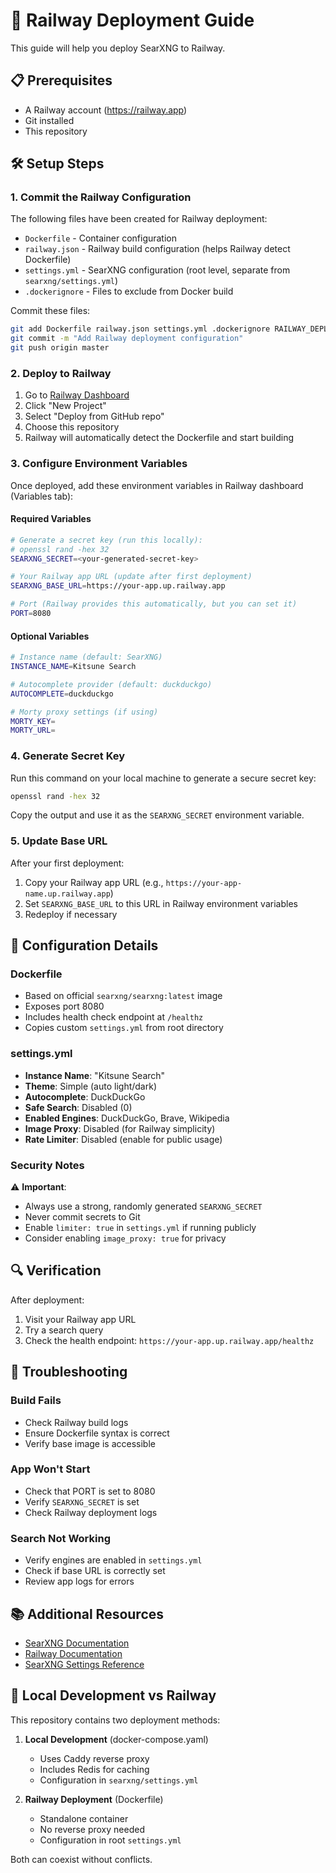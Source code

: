 # 🚀 Railway Deployment Guide

This guide will help you deploy SearXNG to Railway.

## 📋 Prerequisites

- A Railway account (https://railway.app)
- Git installed
- This repository

## 🛠️ Setup Steps

### 1. Commit the Railway Configuration

The following files have been created for Railway deployment:
- `Dockerfile` - Container configuration
- `railway.json` - Railway build configuration (helps Railway detect Dockerfile)
- `settings.yml` - SearXNG configuration (root level, separate from `searxng/settings.yml`)
- `.dockerignore` - Files to exclude from Docker build

Commit these files:

```bash
git add Dockerfile railway.json settings.yml .dockerignore RAILWAY_DEPLOYMENT.md
git commit -m "Add Railway deployment configuration"
git push origin master
```

### 2. Deploy to Railway

1. Go to [Railway Dashboard](https://railway.app/dashboard)
2. Click "New Project"
3. Select "Deploy from GitHub repo"
4. Choose this repository
5. Railway will automatically detect the Dockerfile and start building

### 3. Configure Environment Variables

Once deployed, add these environment variables in Railway dashboard (Variables tab):

#### Required Variables

```bash
# Generate a secret key (run this locally):
# openssl rand -hex 32
SEARXNG_SECRET=<your-generated-secret-key>

# Your Railway app URL (update after first deployment)
SEARXNG_BASE_URL=https://your-app.up.railway.app

# Port (Railway provides this automatically, but you can set it)
PORT=8080
```

#### Optional Variables

```bash
# Instance name (default: SearXNG)
INSTANCE_NAME=Kitsune Search

# Autocomplete provider (default: duckduckgo)
AUTOCOMPLETE=duckduckgo

# Morty proxy settings (if using)
MORTY_KEY=
MORTY_URL=
```

### 4. Generate Secret Key

Run this command on your local machine to generate a secure secret key:

```bash
openssl rand -hex 32
```

Copy the output and use it as the `SEARXNG_SECRET` environment variable.

### 5. Update Base URL

After your first deployment:
1. Copy your Railway app URL (e.g., `https://your-app-name.up.railway.app`)
2. Set `SEARXNG_BASE_URL` to this URL in Railway environment variables
3. Redeploy if necessary

## 🎯 Configuration Details

### Dockerfile
- Based on official `searxng/searxng:latest` image
- Exposes port 8080
- Includes health check endpoint at `/healthz`
- Copies custom `settings.yml` from root directory

### settings.yml
- **Instance Name**: "Kitsune Search"
- **Theme**: Simple (auto light/dark)
- **Autocomplete**: DuckDuckGo
- **Safe Search**: Disabled (0)
- **Enabled Engines**: DuckDuckGo, Brave, Wikipedia
- **Image Proxy**: Disabled (for Railway simplicity)
- **Rate Limiter**: Disabled (enable for public usage)

### Security Notes

⚠️ **Important**:
- Always use a strong, randomly generated `SEARXNG_SECRET`
- Never commit secrets to Git
- Enable `limiter: true` in `settings.yml` if running publicly
- Consider enabling `image_proxy: true` for privacy

## 🔍 Verification

After deployment:
1. Visit your Railway app URL
2. Try a search query
3. Check the health endpoint: `https://your-app.up.railway.app/healthz`

## 🐛 Troubleshooting

### Build Fails
- Check Railway build logs
- Ensure Dockerfile syntax is correct
- Verify base image is accessible

### App Won't Start
- Check that PORT is set to 8080
- Verify `SEARXNG_SECRET` is set
- Check Railway deployment logs

### Search Not Working
- Verify engines are enabled in `settings.yml`
- Check if base URL is correctly set
- Review app logs for errors

## 📚 Additional Resources

- [SearXNG Documentation](https://docs.searxng.org/)
- [Railway Documentation](https://docs.railway.app/)
- [SearXNG Settings Reference](https://docs.searxng.org/admin/settings/settings.html)

## 🔄 Local Development vs Railway

This repository contains two deployment methods:

1. **Local Development** (docker-compose.yaml)
   - Uses Caddy reverse proxy
   - Includes Redis for caching
   - Configuration in `searxng/settings.yml`

2. **Railway Deployment** (Dockerfile)
   - Standalone container
   - No reverse proxy needed
   - Configuration in root `settings.yml`

Both can coexist without conflicts.
